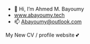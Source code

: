 - 👋 Hi, I’m Ahmed M. Bayoumy
- www.abayoumy.tech
- 📫 Abayoumy@outlook.com

My New CV / profile website 💕

